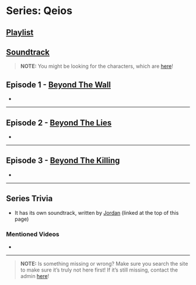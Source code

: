 # Series: Qeios
## [Playlist](https://www.youtube.com/playlist?list=PLwljWXtmIKiRGjlIfk4U2DspBSjfCS57S)
## [Soundtrack](https://www.youtube.com/playlist?list=PLwljWXtmIKiRfDLU8gwRhL2fIPoQfsKQ1)


> **NOTE:** You might be looking for the characters, which are [here](../5.Characters/Qeios_Characters.md)!


## Episode 1 - [Beyond The Wall](https://youtu.be/7x75F3d_2Bw)
- 

----

## Episode 2 - [Beyond The Lies](https://youtu.be/Zf7WRwfEu4Y)
- 

----

## Episode 3 - [Beyond The Killing](https://youtu.be/7Nq6E_t8_Mw)
- 

----
 
## Series Trivia
- It has its own soundtrack, written by [Jordan](../3.Siblings/3.1.Jordan-Frye-Venturian.md) \(linked at the top of this page)

### Mentioned Videos
- []()

----
 
> **NOTE:** Is something missing or wrong? Make sure you search the site to make sure it’s truly not here first! If it’s still missing, contact the admin [here](../chapter_2.md)!